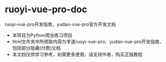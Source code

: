 # ruoyi-vue-pro-doc
ruoyi-vue-pro开发指南，yudao-vue-pro官方开发文档
- 本项目为Python爬虫练习项目
- html文件夹中所爬取内容为芋道ruoyi-vue-pro、yudao-vue-pro开发指南，包括部分隐藏(付费)文档
- 本文档仅供学习参考，如需更多使用，请支持作者，购买正版教程
